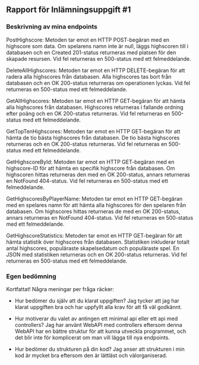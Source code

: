## Rapport för Inlämningsuppgift #1

### **Beskrivning av mina endpoints**

PostHighscore:
Metoden tar emot en HTTP POST-begäran med en highscore som data.
Om spelarens namn inte är null, läggs highscoren till i databasen och en Created 201-status returneras med platsen för den skapade resursen.
Vid fel returneras en 500-status med ett felmeddelande.

DeleteAllHighscores:
Metoden tar emot en HTTP DELETE-begäran för att radera alla highscores från databasen.
Alla highscores tas bort från databasen och en OK 200-status returneras om operationen lyckas.
Vid fel returneras en 500-status med ett felmeddelande.

GetAllHighscores:
Metoden tar emot en HTTP GET-begäran för att hämta alla highscores från databasen.
Highscores returneras i fallande ordning efter poäng och en OK 200-status returneras.
Vid fel returneras en 500-status med ett felmeddelande.

GetTopTenHighscores:
Metoden tar emot en HTTP GET-begäran för att hämta de tio bästa highscores från databasen.
De tio bästa highscores returneras och en OK 200-status returneras.
Vid fel returneras en 500-status med ett felmeddelande.

GetHighscoreById:
Metoden tar emot en HTTP GET-begäran med en highscore-ID för att hämta en specifik highscore från databasen.
Om highscoren hittas returneras den med en OK 200-status, annars returneras en NotFound 404-status.
Vid fel returneras en 500-status med ett felmeddelande.

GetHighscoresByPlayerName:
Metoden tar emot en HTTP GET-begäran med en spelares namn för att hämta alla highscores för den spelaren från databasen.
Om highscores hittas returneras de med en OK 200-status, annars returneras en NotFound 404-status.
Vid fel returneras en 500-status med ett felmeddelande.

GetHighscoreStatistics:
Metoden tar emot en HTTP GET-begäran för att hämta statistik över highscores från databasen.
Statistiken inkluderar totalt antal highscores, populäraste skapelsedatum och populäraste spel.
En JSON med statistiken returneras och en OK 200-status returneras.
Vid fel returneras en 500-status med ett felmeddelande.

### **Egen bedömning**

Kortfattat! Några meningar per fråga räcker:

- Hur bedömer du själv att du klarat uppgiften?
  Jag tycker att jag har klarat uppgiften bra och har uppfyllt alla krav för att få väl godkännt.

- Hur motiverar du valet av antingen ett minimal api eller ett api med controllers?
  Jag har använt WebAPI med controllers eftersom denna WebAPI har en bättre struktur för att kunna utveckla programmet, och det blir inte för komplicerat om man vill lägga till nya endpoints.

- Hur bedömer du strukturen på din kod?
  Jag anser att strukturen i min kod är mycket bra eftersom den är lättläst och välorganiserad.
